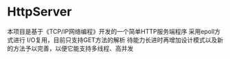 # HttpServer
本项目是基于《TCP/IP网络编程》开发的一个简单HTTP服务端程序
采用epoll方式进行 I/O复用，目前只支持GET方法的解析
待能力长进时再增加设计模式以及新的方法予以完善，以便它能支持多线程、高并发
